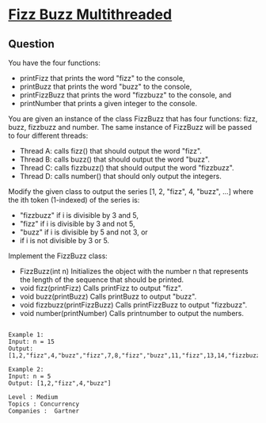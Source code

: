 # [Fizz Buzz Multithreaded](https://codewitharyan.com/tech-blogs/fizz-buzz-multithreaded)

## Question
You have the four functions:
- printFizz that prints the word "fizz" to the console,
- printBuzz that prints the word "buzz" to the console,
- printFizzBuzz that prints the word "fizzbuzz" to the console, and
- printNumber that prints a given integer to the console.

You are given an instance of the class FizzBuzz that has four functions: fizz, buzz, fizzbuzz and number. The same instance of FizzBuzz will be passed to four different threads:

- Thread A: calls fizz() that should output the word "fizz".
- Thread B: calls buzz() that should output the word "buzz".
- Thread C: calls fizzbuzz() that should output the word "fizzbuzz".
- Thread D: calls number() that should only output the integers.


Modify the given class to output the series [1, 2, "fizz", 4, "buzz", ...] where the ith token (1-indexed) of the series is:
- "fizzbuzz" if i is divisible by 3 and 5,
- "fizz" if i is divisible by 3 and not 5,
- "buzz" if i is divisible by 5 and not 3, or
- if i is not divisible by 3 or 5.

Implement the FizzBuzz class:
- FizzBuzz(int n) Initializes the object with the number n that represents the length of the sequence that should be printed.
- void fizz(printFizz) Calls printFizz to output "fizz".
- void buzz(printBuzz) Calls printBuzz to output "buzz".
- void fizzbuzz(printFizzBuzz) Calls printFizzBuzz to output "fizzbuzz".
- void number(printNumber) Calls printnumber to output the numbers.

```declarative

Example 1:
Input: n = 15
Output: 
[1,2,"fizz",4,"buzz","fizz",7,8,"fizz","buzz",11,"fizz",13,14,"fizzbuzz"]

Example 2:
Input: n = 5
Output: [1,2,"fizz",4,"buzz"]
```

```
Level : Medium
Topics : Concurrency 
Companies :  Gartner
```